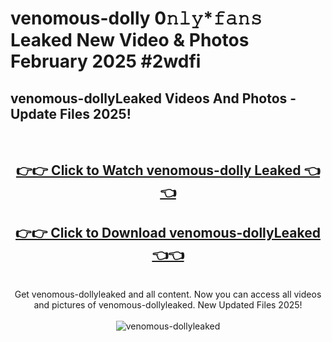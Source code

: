 # venomous-dolly 0𝚗𝚕𝚢*𝚏𝚊𝚗𝚜 Leaked New Video & Photos February 2025 #2wdfi

<h2>venomous-dollyLeaked Videos And Photos - Update Files 2025!</h2>
<br>
<div align="center">
<h2><a href="https://mediaupload.pro?title=venomous-dolly&ref=11F" rel="nofollow">👉👉 Click to Watch venomous-dolly Leaked 👈👈</a></h2>
<h2><a href="https://mediaupload.pro?title=venomous-dolly&ref=11F" rel="nofollow">👉👉 Click to Download venomous-dollyLeaked 👈👈</a></h2>
<br>
Get venomous-dollyleaked and all content. Now you can access all videos and pictures of venomous-dollyleaked. New Updated Files 2025!
<br>
<br>
<a href="https://mediaupload.pro?title=venomous-dolly&ref=11F" rel="nofollow" data-target="animated-image.originalLink"><img src="https://i.ibb.co/Gkj2r4b/banner.png" alt="venomous-dollyleaked" style="max-width: 100%; display: inline-block;" data-target="animated-image.originalImage"></a>
</div>
<br>

